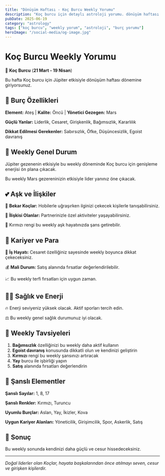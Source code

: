 ```yaml
---
title: "Dönüşüm Haftası - Koç Burcu Weekly Yorumu"
description: "Koç burcu için detaylı astroloji yorumu. dönüşüm haftası konusunda rehberlik."
pubDate: 2025-06-19
category: "astrology"
tags: ["koç burcu", "weekly yorum", "astroloji", "burç yorumu"]
heroImage: "/social-media/og-image.jpg"
---
```


# Koç Burcu Weekly Yorumu

🐏 **Koç Burcu** (**21 Mart - 19 Nisan**)

Bu hafta Koç burcu için Jüpiter etkisiyle dönüşüm haftası dönemine giriyorsunuz.

## 🌟 Burç Özellikleri

**Element:** Ateş | **Kalite:** Öncü | **Yönetici Gezegen:** Mars

**Güçlü Yanlar:** Liderlik, Cesaret, Girişkenlik, Bağımsızlık, Kararlılık

**Dikkat Edilmesi Gerekenler:** Sabırsızlık, Öfke, Düşüncesizlik, Egoist davranış

## 💫 Weekly Genel Durum

Jüpiter gezenenin etkisiyle bu weekly döneminde Koç burcu için genişleme enerjisi ön plana çıkacak.

Bu weekly Mars gezereninizin etkisiyle lider yanınız öne çıkacak.

## 💕 Aşk ve İlişkiler

💖 **Bekar Koçlar:** Hobilerle uğraşırken ilginizi çekecek kişilerle tanışabilirsiniz.

💑 **İlişkisi Olanlar:** Partnerinizle özel aktiviteler yaşayabilirsiniz.

🌹 Kırmızı rengi bu weekly aşk hayatınızda şans getirebilir.

## 💼 Kariyer ve Para

🚀 **İş Hayatı:** Cesaret özelliğiniz sayesinde weekly boyunca dikkat çekeceksiniz.

💰 **Mali Durum:** Satış alanında fırsatlar değerlendirilebilir.

📈 Bu weekly terfi fırsatları için uygun zaman.

## 🏃‍♀️ Sağlık ve Enerji

🔥 Enerji seviyeniz yüksek olacak. Aktif sporları tercih edin.

⚖️ Bu weekly genel sağlık durumunuz iyi olacak.

## 🎯 Weekly Tavsiyeleri

1. **Bağımsızlık** özelliğinizi bu weekly daha aktif kullanın
2. **Egoist davranış** konusunda dikkatli olun ve kendinizi geliştirin
3. **Kırmızı** rengi bu weekly şansınızı artıracak
4. **Yay** burcu ile işbirliği yapın
5. **Satış** alanında fırsatları değerlendirin

## 🔮 Şanslı Elementler

**Şanslı Sayılar:** 1, 8, 17

**Şanslı Renkler:** Kırmızı, Turuncu

**Uyumlu Burçlar:** Aslan, Yay, İkizler, Kova

**Uygun Kariyer Alanları:** Yöneticilik, Girişimcilik, Spor, Askerlik, Satış

## 💫 Sonuç

Bu weekly sonunda kendinizi daha güçlü ve cesur hissedeceksiniz.

---

*Doğal liderler olan Koçlar, hayata başkalarından önce atılmayı seven, cesur ve girişken kişilerdir.*
